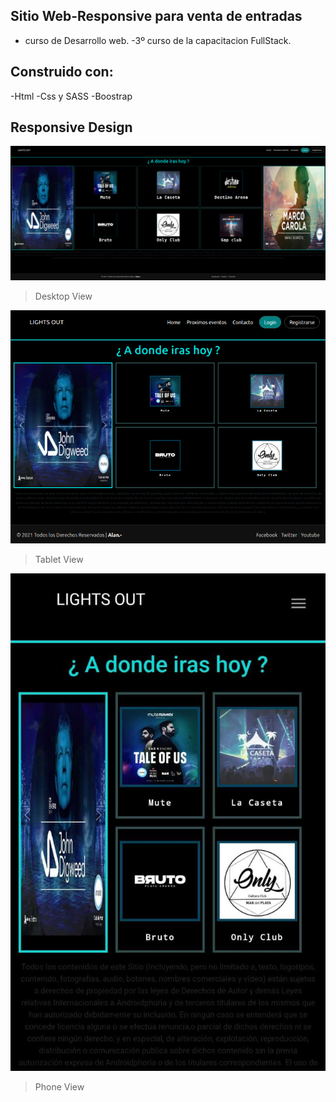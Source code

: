 ## Sitio Web-Responsive para venta de entradas

- curso de Desarrollo web.
-3º curso de la capacitacion FullStack. 

## Construido con:

-Html
-Css y SASS
-Boostrap 

## Responsive Design

![Screenshot1](imagenes/Desktop-View.png)
> Desktop View

![Screenshot2](imagenes/tablet-View.png)
> Tablet View

![Screenshot3](imagenes/phone-View.jpeg)
> Phone View
